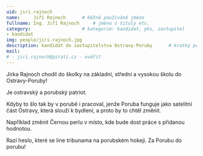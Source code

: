 ```yaml
---
uid: jiri.rajnoch
name:     Jiří Rajnoch  	# běžně používáné jméno
fullname: Ing. Jiří Rajnoch  	# jméno s tituly etc.
category:                 	# kategorie: kandidat, pks, zastupitel
- kandidat 
img: people/jiri-rajnoch.jpg
description: kandidát do zastupitelstva Ostravy-Poruby   	# kratký popis, max 160 znaků
mail:
# - jiri.rajnoch@pirati.cz - ověřit
---
```


Jirka Rajnoch chodil do školky na základní, střední a vysokou školu do Ostravy-Poruby!

Je ostravský a porubský patriot.

Kdyby to šlo tak by v porubě i pracoval, jenže Poruba funguje jako satelitní část Ostravy, která slouží k bydlení, a proto by to chtěl změnit.

Například změnit Černou perlu v místo, kde bude dost práce s přidanou hodnotou.

Razí heslo, které se line tribunama na porubském hokeji. Za Porubu do porubu!
